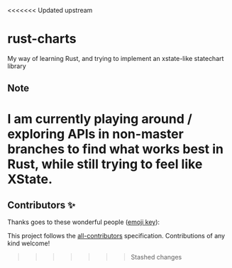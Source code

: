 <<<<<<< Updated upstream
# rust-charts
My way of learning Rust, and trying to implement an xstate-like statechart library

## Note

I am currently playing around / exploring APIs in non-master branches to find what works best in Rust, while still trying to feel like XState.
=======

## Contributors ✨

Thanks goes to these wonderful people ([emoji key](https://allcontributors.org/docs/en/emoji-key)):

<!-- ALL-CONTRIBUTORS-LIST:START - Do not remove or modify this section -->
<!-- prettier-ignore-start -->
<!-- markdownlint-disable -->
<!-- markdownlint-restore -->
<!-- prettier-ignore-end -->
<!-- ALL-CONTRIBUTORS-LIST:END -->

This project follows the [all-contributors](https://github.com/all-contributors/all-contributors) specification. Contributions of any kind welcome!
>>>>>>> Stashed changes
